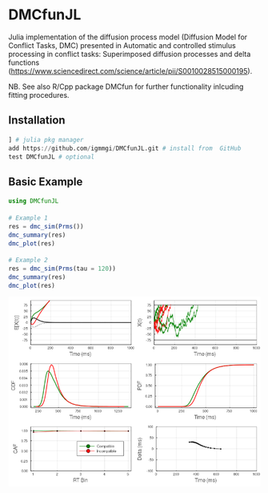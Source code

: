 # DMCfunJL
Julia implementation of the diffusion process model (Diffusion Model for 
Conflict Tasks, DMC) presented in Automatic and controlled stimulus
processing in conflict tasks: Superimposed diffusion processes and delta
functions
(https://www.sciencedirect.com/science/article/pii/S0010028515000195).

NB. See also R/Cpp package DMCfun for further functionality inlcuding fitting 
procedures.

## Installation
``` julia
] # julia pkg manager
add https://github.com/igmmgi/DMCfunJL.git # install from  GitHub
test DMCfunJL # optional
```

## Basic Example
``` julia
using DMCfunJL

# Example 1
res = dmc_sim(Prms())
dmc_summary(res)
dmc_plot(res)

# Example 2
res = dmc_sim(Prms(tau = 120))
dmc_summary(res)
dmc_plot(res)
```

![alt text](/figures/figure3.png)
